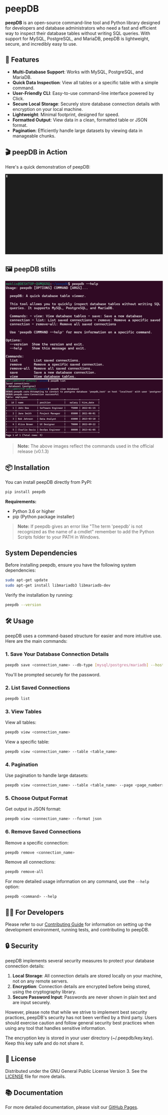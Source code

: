 # peepDB

**peepDB** is an open-source command-line tool and Python library designed for developers and database administrators who need a fast and efficient way to inspect their database tables without writing SQL queries. With support for MySQL, PostgreSQL, and MariaDB, peepDB is lightweight, secure, and incredibly easy to use.

## 🚀 Features

- **Multi-Database Support**: Works with MySQL, PostgreSQL, and MariaDB.
- **Quick Data Inspection**: View all tables or a specific table with a simple command.
- **User-Friendly CLI**: Easy-to-use command-line interface powered by Click.
- **Secure Local Storage**: Securely store database connection details with encryption on your local machine.
- **Lightweight**: Minimal footprint, designed for speed.
- **Formatted Output**: View data in a clean, formatted table or JSON format.
- **Pagination**: Efficiently handle large datasets by viewing data in manageable chunks.

## 🎬 peepDB in Action

Here's a quick demonstration of peepDB:

![peepDB Demo](images/demo.gif)

## 🖼️ peepDB stills

![peepDB example 1](images/peepdb_example1.png)
![peepDB example 2](images/peepdb_example2.png)
> **Note:** The above images reflect the commands used in the official release (v0.1.3)

## 📦 Installation

You can install peepDB directly from PyPI:

```bash
pip install peepdb
```

**Requirements:**
- Python 3.6 or higher
- pip (Python package installer)

> **Note:** If peepdb gives an error like "The term 'peepdb' is not recognized as the name of a cmdlet" remember to add the Python Scripts folder to your PATH in Windows.

## System Dependencies

Before installing peepdb, ensure you have the following system dependencies:

```bash
sudo apt-get update
sudo apt-get install libmariadb3 libmariadb-dev
```

Verify the installation by running:
```bash
peepdb --version
```

## 🛠️ Usage

peepDB uses a command-based structure for easier and more intuitive use. Here are the main commands:

### 1. Save Your Database Connection Details

```bash
peepdb save <connection_name> --db-type [mysql/postgres/mariadb] --host <host> --user <user> --database <database>
```
You'll be prompted securely for the password.

### 2. List Saved Connections

```bash
peepdb list
```

### 3. View Tables

View all tables:
```bash
peepdb view <connection_name>
```

View a specific table:
```bash
peepdb view <connection_name> --table <table_name>
```

### 4. Pagination

Use pagination to handle large datasets:
```bash
peepdb view <connection_name> --table <table_name> --page <page_number> --page-size <rows_per_page>
```

### 5. Choose Output Format

Get output in JSON format:
```bash
peepdb view <connection_name> --format json
```

### 6. Remove Saved Connections

Remove a specific connection:
```bash
peepdb remove <connection_name>
```

Remove all connections:
```bash
peepdb remove-all
```

For more detailed usage information on any command, use the `--help` option:
```bash
peepdb <command> --help
```

## 👨‍💻 For Developers

Please refer to our [Contributing Guide](CONTRIBUTING.md) for information on setting up the development environment, running tests, and contributing to peepDB.

## 🔒 Security

peepDB implements several security measures to protect your database connection details:

1. **Local Storage**: All connection details are stored locally on your machine, not on any remote servers.
2. **Encryption**: Connection details are encrypted before being stored, using the cryptography library.
3. **Secure Password Input**: Passwords are never shown in plain text and are input securely.

However, please note that while we strive to implement best security practices, peepDB's security has not been verified by a third party. Users should exercise caution and follow general security best practices when using any tool that handles sensitive information.

The encryption key is stored in your user directory (~/.peepdb/key.key). Keep this key safe and do not share it.

## 📜 License

Distributed under the GNU General Public License Version 3. See the [LICENSE](LICENSE) file for more details.

## 📚 Documentation

For more detailed documentation, please visit our [GitHub Pages](https://peepdb.dev/).
